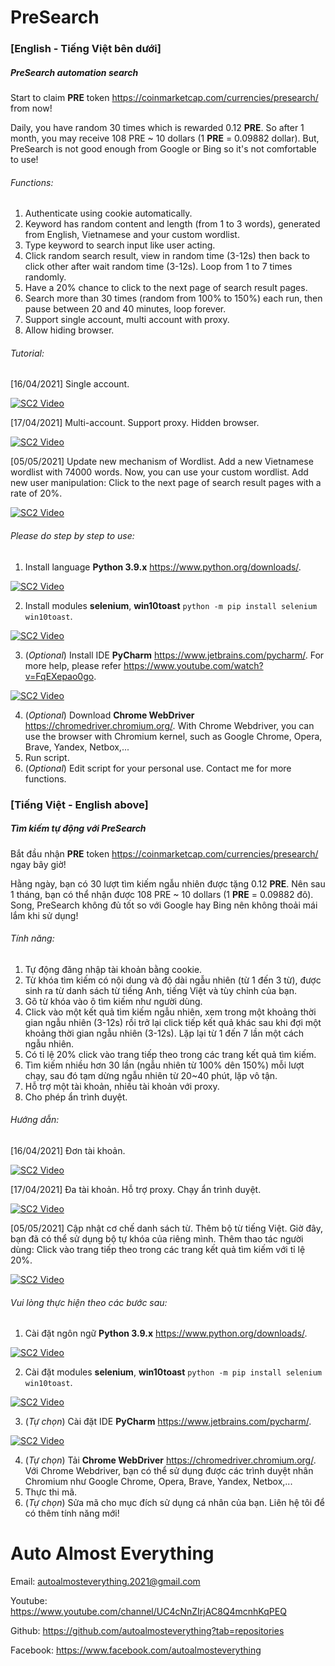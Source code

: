 # PreSearch

### [English - Tiếng Việt bên dưới]

##### PreSearch automation search

Start to claim **PRE** token https://coinmarketcap.com/currencies/presearch/ from now!

Daily, you have random 30 times which is rewarded 0.12 **PRE**. So after 1 month, you may receive 108 PRE ~ 10 dollars (1 **PRE** = 0.09882 dollar). But, PreSearch is not good enough from Google or Bing so it's not comfortable to use!

###### Functions:
 
1. Authenticate using cookie automatically.
2. Keyword has random content and length (from 1 to 3 words), generated from English, Vietnamese and your custom wordlist.
3. Type keyword to search input like user acting.
4. Click random search result, view in random time (3-12s) then back to click other after wait random time (3-12s). Loop from 1 to 7 times randomly.
5. Have a 20% chance to click to the next page of search result pages.
6. Search more than 30 times (random from 100% to 150%) each run, then pause between 20 and 40 minutes, loop forever.
7. Support single account, multi account with proxy.
8. Allow hiding browser.

###### Tutorial:

[16/04/2021] Single account.

[![SC2 Video](http://i3.ytimg.com/vi/uUgZGGnTmDk/maxresdefault.jpg)](https://www.youtube.com/watch?v=uUgZGGnTmDk)

[17/04/2021] Multi-account. Support proxy. Hidden browser.

[![SC2 Video](http://i3.ytimg.com/vi/d9pJiNJKpuY/maxresdefault.jpg)](https://www.youtube.com/watch?v=d9pJiNJKpuY)

[05/05/2021] Update new mechanism of Wordlist. Add a new Vietnamese wordlist with 74000 words. Now, you can use your custom wordlist. Add new user manipulation: Click to the next page of search result pages with a rate of 20%.

[![SC2 Video](http://i3.ytimg.com/vi/KMUADGN5xNA/maxresdefault.jpg)](https://www.youtube.com/watch?v=KMUADGN5xNA)

###### Please do step by step to use:

1. Install language **Python 3.9.x** https://www.python.org/downloads/.

[![SC2 Video](http://i3.ytimg.com/vi/_CoijjMXvYY/hqdefault.jpg)](https://www.youtube.com/watch?v=_CoijjMXvYY)

2. Install modules **selenium**, **win10toast** `python -m pip install selenium win10toast`.

[![SC2 Video](http://i3.ytimg.com/vi/SQQRYAMl8Jk/hqdefault.jpg)](https://www.youtube.com/watch?v=SQQRYAMl8Jk)

3. (_Optional_) Install IDE **PyCharm** https://www.jetbrains.com/pycharm/. For more help, please refer https://www.youtube.com/watch?v=FqEXepao0go.

[![SC2 Video](http://i3.ytimg.com/vi/FqEXepao0go/hqdefault.jpg)](https://www.youtube.com/watch?v=FqEXepao0go)

4. (_Optional_) Download **Chrome WebDriver** https://chromedriver.chromium.org/. With Chrome Webdriver, you can use the browser with Chromium kernel, such as Google Chrome, Opera, Brave, Yandex, Netbox,...
5. Run script.
6. (_Optional_) Edit script for your personal use. Contact me for more functions.
### [Tiếng Việt - English above]

##### Tìm kiếm tự động với PreSearch

Bắt đầu nhận **PRE** token https://coinmarketcap.com/currencies/presearch/ ngay bây giờ!

Hằng ngày, bạn có 30 lượt tìm kiếm ngẫu nhiên được tặng 0.12 **PRE**. Nên sau 1 tháng, bạn có thể nhận được 108 PRE ~ 10 dollars (1 **PRE** = 0.09882 đô). Song, PreSearch không đủ tốt so với Google hay Bing nên không thoải mái lắm khi sử dụng!

###### Tính năng:

1. Tự động đăng nhập tài khoản bằng cookie.
2. Từ khóa tìm kiếm có nội dung và độ dài ngẫu nhiên (từ 1 đến 3 từ), được sinh ra từ danh sách từ tiếng Anh, tiếng Việt và tùy chỉnh của bạn.
3. Gõ từ khóa vào ô tìm kiếm như người dùng.
4. Click vào một kết quả tìm kiếm ngẫu nhiên, xem trong một khoảng thời gian ngẫu nhiên (3-12s) rồi trở lại click tiếp kết quả khác sau khi đợi một khoảng thời gian ngẫu nhiên (3-12s). Lặp lại từ 1 đến 7 lần một cách ngẫu nhiên.
5. Có tỉ lệ 20% click vào trang tiếp theo trong các trang kết quả tìm kiếm.
6. Tìm kiếm nhiều hơn 30 lần (ngẫu nhiên từ 100% dên 150%) mỗi lượt chạy, sau đó tạm dừng ngẫu nhiên từ 20~40 phút, lặp vô tận.
7. Hỗ trợ một tài khoản, nhiều tài khoản với proxy.
8. Cho phép ẩn trình duyệt.

###### Hướng dẫn:

[16/04/2021] Đơn tài khoản.

[![SC2 Video](http://i3.ytimg.com/vi/uUgZGGnTmDk/maxresdefault.jpg)](https://www.youtube.com/watch?v=uUgZGGnTmDk)

[17/04/2021] Đa tài khoản. Hỗ trợ proxy. Chạy ẩn trình duyệt.

[![SC2 Video](http://i3.ytimg.com/vi/d9pJiNJKpuY/maxresdefault.jpg)](https://www.youtube.com/watch?v=d9pJiNJKpuY)

[05/05/2021] Cập nhật cơ chế danh sách từ. Thêm bộ từ tiếng Việt. Giờ đây, bạn đã có thể sử dụng bộ tự khóa của riêng mình. Thêm thao tác người dùng: Click vào trang tiếp theo trong các trang kết quả tìm kiếm với tỉ lệ 20%.

[![SC2 Video](http://i3.ytimg.com/vi/KMUADGN5xNA/maxresdefault.jpg)](https://www.youtube.com/watch?v=KMUADGN5xNA)

###### Vui lòng thực hiện theo các bước sau:

1. Cài đặt ngôn ngữ **Python 3.9.x** https://www.python.org/downloads/.
   
[![SC2 Video](http://i3.ytimg.com/vi/_CoijjMXvYY/hqdefault.jpg)](https://www.youtube.com/watch?v=_CoijjMXvYY)

2. Cài đặt modules **selenium**, **win10toast** `python -m pip install selenium win10toast`.

[![SC2 Video](http://i3.ytimg.com/vi/SQQRYAMl8Jk/hqdefault.jpg)](https://www.youtube.com/watch?v=SQQRYAMl8Jk)

3. (_Tự chọn_) Cài đặt IDE **PyCharm** https://www.jetbrains.com/pycharm/.

[![SC2 Video](http://i3.ytimg.com/vi/FqEXepao0go/hqdefault.jpg)](https://www.youtube.com/watch?v=FqEXepao0go)

4. (_Tự chọn_) Tải **Chrome WebDriver** https://chromedriver.chromium.org/. Với Chrome Webdriver, bạn có thể sử dụng được các trình duyệt nhân Chromium như Google Chrome, Opera, Brave, Yandex, Netbox,...
5. Thực thi mã.
6. (_Tự chọn_) Sửa mã cho mục đích sử dụng cá nhân của bạn. Liên hệ tôi để có thêm tính năng mới!

# Auto Almost Everything

Email: autoalmosteverything.2021@gmail.com

Youtube: https://www.youtube.com/channel/UC4cNnZIrjAC8Q4mcnhKqPEQ

Github: https://github.com/autoalmosteverything?tab=repositories

Facebook: https://www.facebook.com/autoalmosteverything
